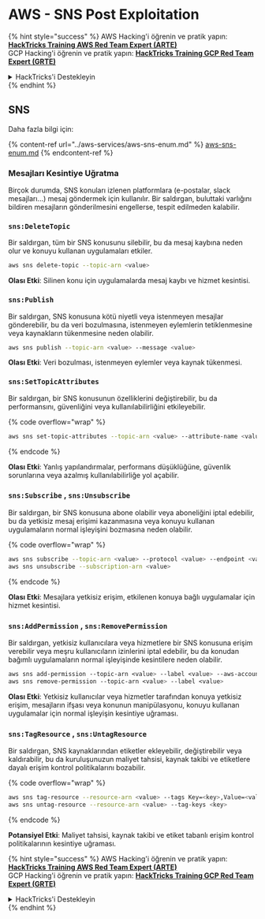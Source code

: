 # AWS - SNS Post Exploitation

{% hint style="success" %}
AWS Hacking'i öğrenin ve pratik yapın:<img src="../../../.gitbook/assets/image (1).png" alt="" data-size="line">[**HackTricks Training AWS Red Team Expert (ARTE)**](https://training.hacktricks.xyz/courses/arte)<img src="../../../.gitbook/assets/image (1).png" alt="" data-size="line">\
GCP Hacking'i öğrenin ve pratik yapın: <img src="../../../.gitbook/assets/image (2).png" alt="" data-size="line">[**HackTricks Training GCP Red Team Expert (GRTE)**<img src="../../../.gitbook/assets/image (2).png" alt="" data-size="line">](https://training.hacktricks.xyz/courses/grte)

<details>

<summary>HackTricks'i Destekleyin</summary>

* [**abonelik planlarını**](https://github.com/sponsors/carlospolop) kontrol edin!
* **💬 [**Discord grubuna**](https://discord.gg/hRep4RUj7f) veya [**telegram grubuna**](https://t.me/peass) katılın ya da **Twitter'da** 🐦 [**@hacktricks\_live**](https://twitter.com/hacktricks\_live)**'i takip edin.**
* **Hacking ipuçlarını paylaşmak için** [**HackTricks**](https://github.com/carlospolop/hacktricks) ve [**HackTricks Cloud**](https://github.com/carlospolop/hacktricks-cloud) github reposuna PR gönderin.

</details>
{% endhint %}

## SNS

Daha fazla bilgi için:

{% content-ref url="../aws-services/aws-sns-enum.md" %}
[aws-sns-enum.md](../aws-services/aws-sns-enum.md)
{% endcontent-ref %}

### Mesajları Kesintiye Uğratma

Birçok durumda, SNS konuları izlenen platformlara (e-postalar, slack mesajları...) mesaj göndermek için kullanılır. Bir saldırgan, buluttaki varlığını bildiren mesajların gönderilmesini engellerse, tespit edilmeden kalabilir.

### `sns:DeleteTopic`

Bir saldırgan, tüm bir SNS konusunu silebilir, bu da mesaj kaybına neden olur ve konuyu kullanan uygulamaları etkiler.
```bash
aws sns delete-topic --topic-arn <value>
```
**Olası Etki**: Silinen konu için uygulamalarda mesaj kaybı ve hizmet kesintisi.

### `sns:Publish`

Bir saldırgan, SNS konusuna kötü niyetli veya istenmeyen mesajlar gönderebilir, bu da veri bozulmasına, istenmeyen eylemlerin tetiklenmesine veya kaynakların tükenmesine neden olabilir.
```bash
aws sns publish --topic-arn <value> --message <value>
```
**Olası Etki**: Veri bozulması, istenmeyen eylemler veya kaynak tükenmesi.

### `sns:SetTopicAttributes`

Bir saldırgan, bir SNS konusunun özelliklerini değiştirebilir, bu da performansını, güvenliğini veya kullanılabilirliğini etkileyebilir.

{% code overflow="wrap" %}
```bash
aws sns set-topic-attributes --topic-arn <value> --attribute-name <value> --attribute-value <value>
```
{% endcode %}

**Olası Etki**: Yanlış yapılandırmalar, performans düşüklüğüne, güvenlik sorunlarına veya azalmış kullanılabilirliğe yol açabilir.

### `sns:Subscribe` , `sns:Unsubscribe`

Bir saldırgan, bir SNS konusuna abone olabilir veya aboneliğini iptal edebilir, bu da yetkisiz mesaj erişimi kazanmasına veya konuyu kullanan uygulamaların normal işleyişini bozmasına neden olabilir.

{% code overflow="wrap" %}
```bash
aws sns subscribe --topic-arn <value> --protocol <value> --endpoint <value>
aws sns unsubscribe --subscription-arn <value>
```
{% endcode %}

**Olası Etki**: Mesajlara yetkisiz erişim, etkilenen konuya bağlı uygulamalar için hizmet kesintisi.

### `sns:AddPermission` , `sns:RemovePermission`

Bir saldırgan, yetkisiz kullanıcılara veya hizmetlere bir SNS konusuna erişim verebilir veya meşru kullanıcıların izinlerini iptal edebilir, bu da konudan bağımlı uygulamaların normal işleyişinde kesintilere neden olabilir.
```css
aws sns add-permission --topic-arn <value> --label <value> --aws-account-id <value> --action-name <value>
aws sns remove-permission --topic-arn <value> --label <value>
```
**Olası Etki**: Yetkisiz kullanıcılar veya hizmetler tarafından konuya yetkisiz erişim, mesajların ifşası veya konunun manipülasyonu, konuyu kullanan uygulamalar için normal işleyişin kesintiye uğraması.

### `sns:TagResource` , `sns:UntagResource`

Bir saldırgan, SNS kaynaklarından etiketler ekleyebilir, değiştirebilir veya kaldırabilir, bu da kuruluşunuzun maliyet tahsisi, kaynak takibi ve etiketlere dayalı erişim kontrol politikalarını bozabilir.

{% code overflow="wrap" %}
```bash
aws sns tag-resource --resource-arn <value> --tags Key=<key>,Value=<value>
aws sns untag-resource --resource-arn <value> --tag-keys <key>
```
{% endcode %}

**Potansiyel Etki**: Maliyet tahsisi, kaynak takibi ve etiket tabanlı erişim kontrol politikalarının kesintiye uğraması.

{% hint style="success" %}
AWS Hacking'i öğrenin ve pratik yapın:<img src="../../../.gitbook/assets/image (1).png" alt="" data-size="line">[**HackTricks Training AWS Red Team Expert (ARTE)**](https://training.hacktricks.xyz/courses/arte)<img src="../../../.gitbook/assets/image (1).png" alt="" data-size="line">\
GCP Hacking'i öğrenin ve pratik yapın: <img src="../../../.gitbook/assets/image (2).png" alt="" data-size="line">[**HackTricks Training GCP Red Team Expert (GRTE)**<img src="../../../.gitbook/assets/image (2).png" alt="" data-size="line">](https://training.hacktricks.xyz/courses/grte)

<details>

<summary>HackTricks'i Destekleyin</summary>

* [**abonelik planlarını**](https://github.com/sponsors/carlospolop) kontrol edin!
* **💬 [**Discord grubuna**](https://discord.gg/hRep4RUj7f) veya [**telegram grubuna**](https://t.me/peass) katılın ya da **Twitter'da** 🐦 [**@hacktricks\_live**](https://twitter.com/hacktricks\_live)**'i takip edin.**
* **Hacking ipuçlarını paylaşmak için** [**HackTricks**](https://github.com/carlospolop/hacktricks) ve [**HackTricks Cloud**](https://github.com/carlospolop/hacktricks-cloud) github reposuna PR gönderin.

</details>
{% endhint %}
